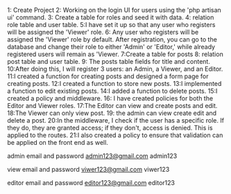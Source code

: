  1: Create Project
 2: Working on the login UI for users using the 'php artisan ui' command.
 3: Create a table for roles and seed it with data.
 4: relation role table and user table. 
 5:I have set it up so that any user who registers will be assigned the 'Viewer' role.
6: Any user who registers will be assigned the 'Viewer' role by default. After registration, you can go to the database and change their role to either 'Admin' or 'Editor,' while already registered users will remain as 'Viewer.
7:Create a table for posts
8: relation post table and user table. 
9: The posts table fields for title and content.
10:After doing this, I will register 3 users: an Admin, a Viewer, and an Editor.
11:I created a function for creating posts and designed a form page for creating posts.
12:I created a function to store new posts.
13:I implemented a function to edit existing posts.
14:I added a function to delete posts.
15:I created a policy and middleware.
16: I have created policies for both the Editor and Viewer roles.
17:The Editor can view and create posts and edit.
18:The Viewer can only view post.
19: the admin can view create edit and delete a post. 
20:In the middleware, I check if the user has a specific role. If they do, they are granted access; if they don't, access is denied. This is applied to the routes.
21:I also created a policy to ensure that validation can be applied on the front end as well.

   admin email and password 
      admin123@gmail.com
          admin123

 view email and password 
     viwer123@gmail.com
         viwer123

 editor email and password 
     editor123@gmail.com
         editor123

    
